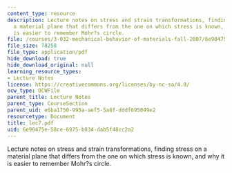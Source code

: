 ```yaml
---
content_type: resource
description: Lecture notes on stress and strain transformations, finding stress on
  a material plane that differs from the one on which stress is known, and why it
  is easier to remember Mohr?s circle.
file: /courses/3-032-mechanical-behavior-of-materials-fall-2007/6e90475e58ce6975b034dab5f48cc2a2_lec7.pdf
file_size: 78258
file_type: application/pdf
hide_download: true
hide_download_original: null
learning_resource_types:
- Lecture Notes
license: https://creativecommons.org/licenses/by-nc-sa/4.0/
ocw_type: OCWFile
parent_title: Lecture Notes
parent_type: CourseSection
parent_uid: e6ba1750-995a-aef5-5a8f-dddf695049e2
resourcetype: Document
title: lec7.pdf
uid: 6e90475e-58ce-6975-b034-dab5f48cc2a2
---
```

Lecture notes on stress and strain transformations, finding stress on a material plane that differs from the one on which stress is known, and why it is easier to remember Mohr?s circle.